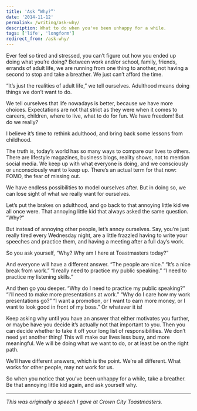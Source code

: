 ```yaml
---
title: 'Ask “Why?”'
date: '2014-11-12'
permalink: /writing/ask-why/
description: What to do when you've been unhappy for a while.
tags: ['life', 'longform']
redirect_from: /ask-why/
---
```


Ever feel so tired and stressed, you can’t figure out how you ended up doing what you’re doing? Between work and/or school, family, friends, errands of adult life, we are running from one thing to another, not having a second to stop and take a breather. We just can’t afford the time.

“It’s just the realities of adult life,” we tell ourselves. Adulthood means doing things we don’t want to do.

We tell ourselves that life nowadays is better, because we have more choices. Expectations are not that strict as they were when it comes to careers, children, where to live, what to do for fun. We have freedom! But do we really?

I believe it’s time to rethink adulthood, and bring back some lessons from childhood.

The truth is, today’s world has so many ways to compare our lives to others. There are lifestyle magazines, business blogs, reality shows, not to mention social media. We keep up with what everyone is doing, and we consciously or unconsciously want to keep up. There’s an actual term for that now: FOMO, the fear of missing out.

We have endless possibilities to model ourselves after. But in doing so, we can lose sight of what we really want for ourselves.

Let’s put the brakes on adulthood, and go back to that annoying little kid we all once were. That annoying little kid that always asked the same question. “Why?”

But instead of annoying other people, let’s annoy ourselves. Say, you’re just really tired every Wednesday night, are a little frazzled having to write your speeches and practice them, and having a meeting after a full day’s work.

So you ask yourself, “Why? Why am I here at Toastmasters today?”

And everyone will have a different answer. “The people are nice.” “It’s a nice break from work.” “I really need to practice my public speaking.” “I need to practice my listening skills.”

And then go you deeper. “Why do I need to practice my public speaking?” “I’ll need to make more presentations at work.” “Why do I care how my work presentations go?” “I want a promotion, or I want to earn more money, or I want to look good in front of my boss.” Or whatever it is!

Keep asking why until you have an answer that either motivates you further, or maybe have you decide it’s actually not that important to you. Then you can decide whether to take it off your long list of responsibilities. We don’t need yet another thing! This will make our lives less busy, and more meaningful. We will be doing what we want to do, or at least be on the right path.

We’ll have different answers, which is the point. We’re all different. What works for other people, may not work for us.

So when you notice that you’ve been unhappy for a while, take a breather. Be that annoying little kid again, and ask yourself why.

- - - - - -

*This was originally a speech I gave at Crown City Toastmasters.*